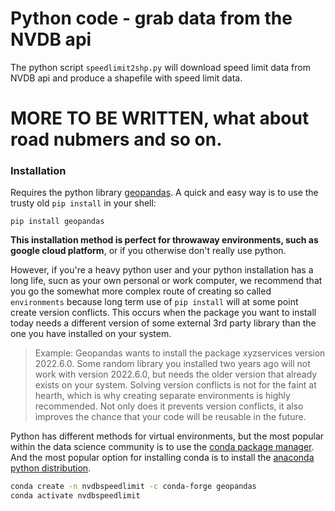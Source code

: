 # Python code - grab data from the NVDB api 

The python script `speedlimit2shp.py` will download speed limit data from NVDB api and produce a shapefile with speed limit data. 

# MORE TO BE WRITTEN, what about road nubmers and so on.

### Installation 

Requires the python library [geopandas](https://geopandas.org/en/stable/). A quick and easy way is to use the trusty old  `pip install` in your shell:   

```
pip install geopandas 
```

**This installation method is perfect for throwaway environments, such as google cloud platform**, or if you otherwise don't really use python. 

However, if you're a heavy python user and your python installation has a long life, sucn as your own personal or work computer, we recommend that you go the somewhat more complex route of creating so called `environments` because long term use of `pip install` will at some point create version conflicts. This occurs when the package you want to install today needs a different version of some external 3rd party library than the one you have installed on your system. 

> Example: Geopandas wants to install the package xyzservices version 2022.6.0. Some random library you installed two years ago will not work with version 2022.6.0, but needs the older version that already exists on your system. Solving version conflicts is not for the faint at hearth, which is why creating separate environments is highly recommended. Not only does it prevents version conflicts, it also improves the chance  that your code will be reusable in the future. 

Python has different methods for virtual environments, but the most popular within the data science community is to use the [conda package manager](https://docs.conda.io/en/latest/). And the most popular option for installing conda is to install the [anaconda python distribution](https://www.anaconda.com/products/distribution). 


```bash
conda create -n nvdbspeedlimit -c conda-forge geopandas
conda activate nvdbspeedlimit
```


